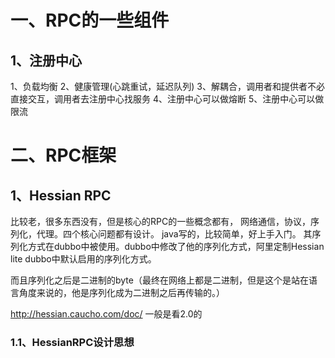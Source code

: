 # 一、RPC的一些组件
## 1、注册中心
1、负载均衡
2、健康管理(心跳重试，延迟队列)
3、解耦合，调用者和提供者不必直接交互，调用者去注册中心找服务
4、注册中心可以做熔断
5、注册中心可以做限流

# 二、RPC框架
## 1、Hessian RPC
比较老，很多东西没有，但是核心的RPC的一些概念都有，
网络通信，协议，序列化，代理。四个核心问题都有设计。
java写的，比较简单，好上手入门。
其序列化方式在dubbo中被使用。dubbo中修改了他的序列化方式，阿里定制Hessian lite dubbo中默认启用的序列化方式。

而且序列化之后是二进制的byte（最终在网络上都是二进制，但是这个是站在语言角度来说的，他是序列化成为二进制之后再传输的。）

http://hessian.caucho.com/doc/ 一般是看2.0的

### 1.1、HessianRPC设计思想



